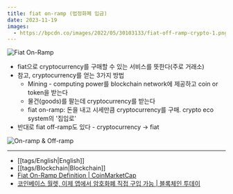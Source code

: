 ```yaml
---
title: fiat on-ramp (법정화폐 입금)
date: 2023-11-19
images:
  - https://bpcdn.co/images/2022/05/30103133/fiat-off-ramp-crypto-1.png
---
```

![Fiat On-Ramp](https://bpcdn.co/images/2022/05/30103133/fiat-off-ramp-crypto-1.png)

- fiat으로 cryptocurrency를 구매할 수 있는 서비스를 뜻한다(주로 거래소)
- 참고, cryptocurrency를 얻는 3가지 방법
	- Mining - computing power를 blockchain network에 제공하고 coin or token을 받는다
	- 물건(goods)를 팔는데 cryptocurrency를 받는다
	- fiat on-ramp: 돈을 내고 시세만큼 cryptocurrency를 구매. crypto eco system의 '집입로'
- 반대로 fiat off-ramp도 있다 - cryptocurrency -> fiat  

![On-ramp & Off-ramp](https://steamuserimages-a.akamaihd.net/ugc/429319528004149724/9D7765D97E87FFC3B3F7C5EC96C1C76E29B84305/)

---
- [[tags/English|English]]
- [[tags/Blockchain|Blockchain]]
- [Fiat On-Ramp Definition | CoinMarketCap](https://coinmarketcap.com/academy/glossary/fiat-on-ramp)
- [코인베이스 월렛, 이제 앱에서 암호화폐 직접 구입 가능 | 블록체인 투데이](https://www.blockchaintoday.co.kr/news/articleView.html?idxno=13610)